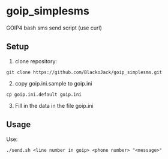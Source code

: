 # goip_simplesms
GOIP4 bash sms send script (use curl)

## Setup

1. clone repository:
```
git clone https://github.com/BlackoJack/goip_simplesms.git
```

2. copy goip.ini.sample to goip.ini
```
cp goip.ini.default goip.ini
```

3. Fill in the data in the file goip.ini

## Usage

Use:
```
./send.sh <line number in goip> <phone number> "<message>"
```
